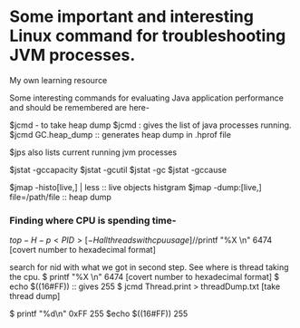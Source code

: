 # Some important and interesting Linux command for troubleshooting JVM processes.


My own learning resource

Some interesting commands for evaluating Java application performance and should be remembered are here-

$jcmd - to take heap dump
$jcmd : gives the list of java processes running.
$jcmd <pid> GC.heap_dump :: generates heap dump in .hprof file

$jps  also lists current running jvm processes

$jstat -gccapacity <pid>
$jstat -gcutil <pid>
$jstat -gc <pid>
$jstat -gccause <pid>

$jmap -histo[live,] <pid> | less :: live objects histgram
$jmap -dump:[live,] file=/path/file <pid> :: heap dump

### Finding where CPU is spending time-

$top -H -p <PID>
[-H all threads with cpu usage]
//$printf "%X \n" 6474 [covert number to hexadecimal format]

search for nid with what we got in second step. See where is thread taking the cpu.
$ printf "%X \n" 6474 [covert number to hexadecimal format]
$ echo $((16#FF)) :: gives 255
$ jcmd <psId> Thread.print > threadDump.txt [take thread dump]


$ printf "%d\n" 0xFF
255
$echo $((16#FF))
255
